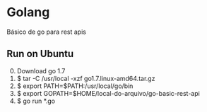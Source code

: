 # Golang
Básico de go para rest apis

## Run on Ubuntu
0. Download go 1.7
1. $ tar -C /usr/local -xzf go1.7.linux-amd64.tar.gz
2. $ export PATH=$PATH:/usr/local/go/bin
3. $ export GOPATH=$HOME/local-do-arquivo/go-basic-rest-api
4. $ go run *.go
